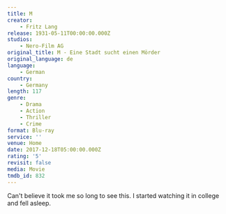 ```yaml
---
title: M
creator:
    - Fritz Lang
release: 1931-05-11T00:00:00.000Z
studios:
    - Nero-Film AG
original_title: M - Eine Stadt sucht einen Mörder
original_language: de
language:
    - German
country:
    - Germany
length: 117
genre:
    - Drama
    - Action
    - Thriller
    - Crime
format: Blu-ray
service: ''
venue: Home
date: 2017-12-18T05:00:00.000Z
rating: '5'
revisit: false
media: Movie
tmdb_id: 832
---
```


Can't believe it took me so long to see this. I started watching it in college and fell asleep.
